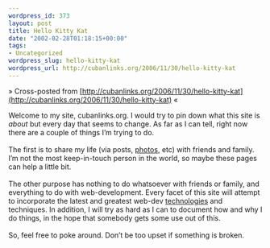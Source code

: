 ```yaml
--- 
wordpress_id: 373
layout: post
title: Hello Kitty Kat
date: "2002-02-28T01:18:15+00:00"
tags: 
- Uncategorized
wordpress_slug: hello-kitty-kat
wordpress_url: http://cubanlinks.org/2006/11/30/hello-kitty-kat
---
```

&raquo; Cross-posted from [http://cubanlinks.org/2006/11/30/hello-kitty-kat](http://cubanlinks.org/2006/11/30/hello-kitty-kat) &laquo;

<p>Welcome to my site, cubanlinks.org.  I would try to pin down what this site is <i>about</i> but every day that seems to change.  As far as I can tell, right now there are a couple of things I&#8217;m trying to do.
<br/><br/>
The first is to share my life (via posts, <a href="/album/">photos</a>, etc) with friends and family.  I&#8217;m not the most keep-in-touch person in the world, so maybe these pages can help a little bit.
<br/><br/>
The other purpose has nothing to do whatsoever with friends or family, and everything to do with web-development.  Every facet of this site will attempt to incorporate the latest and greatest web-dev <a href="http://jakarta.apache.org">technologies</a> and techniques.  In addition, I will try as hard as I can to document how and why I do things, in the hope that somebody gets some use out of this.
<br/><br/>
So, feel free to poke around.  Don&#8217;t be too upset if something is broken.</p>
